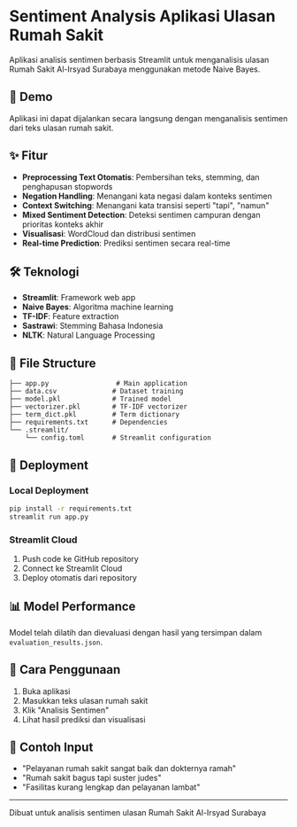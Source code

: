 # Sentiment Analysis Aplikasi Ulasan Rumah Sakit

Aplikasi analisis sentimen berbasis Streamlit untuk menganalisis ulasan Rumah Sakit Al-Irsyad Surabaya menggunakan metode Naive Bayes.

## 🚀 Demo

Aplikasi ini dapat dijalankan secara langsung dengan menganalisis sentimen dari teks ulasan rumah sakit.

## ✨ Fitur

- **Preprocessing Text Otomatis**: Pembersihan teks, stemming, dan penghapusan stopwords
- **Negation Handling**: Menangani kata negasi dalam konteks sentimen
- **Context Switching**: Menangani kata transisi seperti "tapi", "namun"
- **Mixed Sentiment Detection**: Deteksi sentimen campuran dengan prioritas konteks akhir
- **Visualisasi**: WordCloud dan distribusi sentimen
- **Real-time Prediction**: Prediksi sentimen secara real-time

## 🛠️ Teknologi

- **Streamlit**: Framework web app
- **Naive Bayes**: Algoritma machine learning
- **TF-IDF**: Feature extraction
- **Sastrawi**: Stemming Bahasa Indonesia
- **NLTK**: Natural Language Processing

## 📁 File Structure

```
├── app.py                 # Main application
├── data.csv              # Dataset training
├── model.pkl             # Trained model
├── vectorizer.pkl        # TF-IDF vectorizer
├── term_dict.pkl         # Term dictionary
├── requirements.txt      # Dependencies
└── .streamlit/
    └── config.toml       # Streamlit configuration
```

## 🚀 Deployment

### Local Deployment

```bash
pip install -r requirements.txt
streamlit run app.py
```

### Streamlit Cloud

1. Push code ke GitHub repository
2. Connect ke Streamlit Cloud
3. Deploy otomatis dari repository

## 📊 Model Performance

Model telah dilatih dan dievaluasi dengan hasil yang tersimpan dalam `evaluation_results.json`.

## 🔧 Cara Penggunaan

1. Buka aplikasi
2. Masukkan teks ulasan rumah sakit
3. Klik "Analisis Sentimen"
4. Lihat hasil prediksi dan visualisasi

## 📝 Contoh Input

- "Pelayanan rumah sakit sangat baik dan dokternya ramah"
- "Rumah sakit bagus tapi suster judes"
- "Fasilitas kurang lengkap dan pelayanan lambat"

---

Dibuat untuk analisis sentimen ulasan Rumah Sakit Al-Irsyad Surabaya
